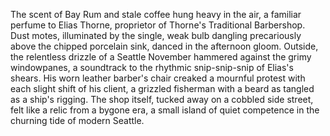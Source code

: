 The scent of Bay Rum and stale coffee hung heavy in the air, a familiar perfume to Elias Thorne, proprietor of Thorne's Traditional Barbershop.  Dust motes, illuminated by the single, weak bulb dangling precariously above the chipped porcelain sink, danced in the afternoon gloom.  Outside, the relentless drizzle of a Seattle November hammered against the grimy windowpanes, a soundtrack to the rhythmic snip-snip-snip of Elias's shears.  His worn leather barber's chair creaked a mournful protest with each slight shift of his client, a grizzled fisherman with a beard as tangled as a ship's rigging.  The shop itself, tucked away on a cobbled side street, felt like a relic from a bygone era, a small island of quiet competence in the churning tide of modern Seattle.
